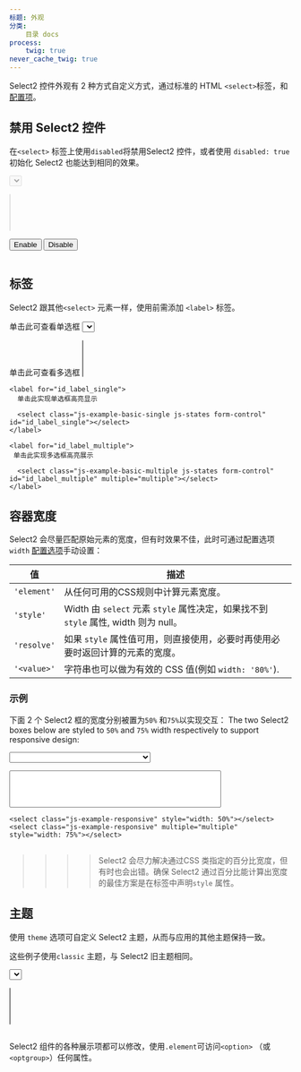 ```yaml
---
标题: 外观
分类:
    目录 docs
process:
    twig: true
never_cache_twig: true
---
```


Select2 控件外观有 2 种方式自定义方式，通过标准的 HTML `<select>`标签，和[配置项](/configuration)。 

## 禁用 Select2 控件

在`<select>` 标签上使用<code>disabled</code>将禁用Select2 控件，或者使用
`disabled: true` 初始化 Select2 也能达到相同的效果。

<div class="s2-example">
  <p>
    <select class="js-example-disabled js-states form-control" disabled="disabled"></select>
  </p>

  <p>
    <select class="js-example-disabled-multi js-states form-control" multiple="multiple" disabled="disabled"></select>
  </p>
  <div class="btn-group btn-group-sm" role="group" aria-label="Programmatic enabling and disabling">
    <button type="button" class="js-programmatic-enable btn btn-default">
      Enable
    </button>
    <button type="button" class="js-programmatic-disable btn btn-default">
      Disable
    </button>
  </div>
</div>

<pre data-fill-from=".js-code-disabled"></pre>

<script type="text/javascript" class="js-code-disabled">

$(".js-example-disabled").select2();
$(".js-example-disabled-multi").select2();
  
$(".js-programmatic-enable").on("click", function () {
  $(".js-example-disabled").prop("disabled", false);
  $(".js-example-disabled-multi").prop("disabled", false);
});

$(".js-programmatic-disable").on("click", function () {
  $(".js-example-disabled").prop("disabled", true);
  $(".js-example-disabled-multi").prop("disabled", true);
});

</script>

## 标签

Select2 跟其他`<select>` 元素一样，使用前需添加 `<label>` 标签。

<div class="s2-example">
  <p>
    <label for="id_label_single">
      单击此可查看单选框
      <select class="js-example-basic-single js-states form-control" id="id_label_single"></select>
    </label>
  </p>
  <p>
    <label for="id_label_multiple">
      单击此可查看多选框
      <select class="js-example-basic-multiple js-states form-control" id="id_label_multiple" multiple="multiple"></select>
    </label>
  </p>
</div>

```
<label for="id_label_single">
  单击此实现单选框高亮显示

  <select class="js-example-basic-single js-states form-control" id="id_label_single"></select>
</label>

<label for="id_label_multiple">
 单击此实现多选框高亮展示

  <select class="js-example-basic-multiple js-states form-control" id="id_label_multiple" multiple="multiple"></select>
</label>
```

<script type="text/javascript">
  $.fn.select2.amd.require([
    "select2/core",
    "select2/utils"
  ], function (Select2, Utils, oldMatcher) {
    var $basicSingle = $(".js-example-basic-single");
    var $basicMultiple = $(".js-example-basic-multiple");

    $.fn.select2.defaults.set("width", "100%");

    $basicSingle.select2();
    $basicMultiple.select2();

    function formatState (state) {
      if (!state.id) {
        return state.text;
      }
      var $state = $(
        '<span>' +
          '<img src="vendor/images/flags/' +
            state.element.value.toLowerCase() +
          '.png" class="img-flag" /> ' +
          state.text +
        '</span>'
      );
      return $state;
    };
  });

</script>

## 容器宽度

Select2 会尽量匹配原始元素的宽度，但有时效果不佳，此时可通过配置选项`width` [配置选项](/configuration)手动设置：

<table class="table table-striped table-bordered">
  <thead>
    <tr>
      <th>值</th>
      <th>描述</th>
    </tr>
  </thead>
  <tbody>
    <tr>
      <td><code>'element'</code></td>
      <td>
        从任何可用的CSS规则中计算元素宽度。
      </td>
    </tr>
    <tr>
      <td><code>'style'</code></td>
      <td>
        Width 由 <code>select</code> 元素 <code>style</code> 属性决定，如果找不到 <code>style</code> 属性, width 则为 null。
      </td>
    </tr>
    <tr>
      <td><code>'resolve'</code></td>
      <td>
        如果 <code>style</code> 属性值可用，则直接使用，必要时再使用必要时返回计算的元素的宽度。
      </td>
    </tr>
    <tr>
      <td><code>'&lt;value&gt;'</code></td>
      <td>
        字符串也可以做为有效的 CSS 值(例如 <code>width: '80%'</code>).
      </td>
    </tr>
  </tbody>
</table>

### 示例

下面 2 个 Select2 框的宽度分别被置为`50%` 和`75%`以实现交互：
The two Select2 boxes below are styled to `50%` and `75%` width respectively to support responsive design:

<div class="s2-example">
  <p>
    <select class="js-example-responsive js-states" style="width: 50%"></select>
  </p>
  <p>
    <select class="js-example-responsive js-states" multiple="multiple" style="width: 75%"></select>
  </p>
</div>

```
<select class="js-example-responsive" style="width: 50%"></select>
<select class="js-example-responsive" multiple="multiple" style="width: 75%"></select>
```

<pre data-fill-from=".js-code-example-responsive"></pre>

<script type="text/javascript" class="js-code-example-responsive">

$(".js-example-responsive").select2({
    width: 'resolve' // 需覆盖修改后的默认值
});

</script>

>>>> Select2 会尽力解决通过CSS 类指定的百分比宽度，但有时也会出错。确保 Select2 通过百分比能计算出宽度的最佳方案是在标签中声明`style` 属性。

## 主题

使用 `theme`  选项可自定义 Select2 主题，从而与应用的其他主题保持一致。

这些例子使用`classic` 主题，与 Select2 旧主题相同。

<div class="s2-example">
  <p>
    <select class="js-example-theme-single js-states form-control">
    </select>
  </p>
  <p>
    <select class="js-example-theme-multiple js-states form-control" multiple="multiple"></select>
  </p>
</div>

<pre data-fill-from=".js-code-example-theme"></pre>

<script type="text/javascript" class="js-code-example-theme">

$(".js-example-theme-single").select2({
  theme: "classic"
});

$(".js-example-theme-multiple").select2({
  theme: "classic"
});

</script>

Select2 组件的各种展示项都可以修改，使用`.element`可访问`<option>` （或 `<optgroup>`）任何属性。